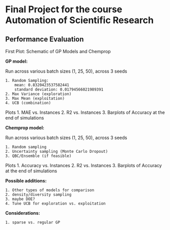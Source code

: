 # **Final Project for the course Automation of Scientific Research**

## **Performance Evaluation**

First Plot:
Schematic of GP Models and Chemprop

**GP model:**

Run across various batch sizes (1, 25, 50), across 3 seeds

    1. Random Sampling:
        mean: 0.8320423537582441
        standard deviation: 0.01794566021989391
    2. Max Variance (exploration)
    3. Max Mean (exploitation)
    4. UCB (combination)

Plots
    1. MAE vs. Instances 
    2. R2 vs. Instances
    3. Barplots of Accuracy at the end of simulations

**Chemprop model:**

Run across various batch sizes (1, 25, 50), across 3 seeds

    1. Random sampling
    2. Uncertainty sampling (Monte Carlo Dropout)
    3. QBC/Ensemble (if feasible)

Plots
    1. Accuracy vs. Instances
    2. R2 vs. Instances
    3. Barplots of Accuracy at the end of simulations


**Possible additions:**

    1. Other types of models for comparison
    2. density/diversity sampling
    3. maybe DOE?
    4. Tune UCB for exploration vs. exploitation

**Considerations:**

    1. sparse vs. regular GP

